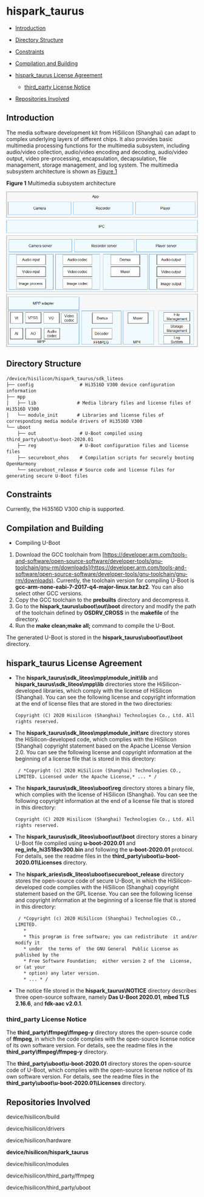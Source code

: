 # hispark\_taurus<a name="EN-US_TOPIC_0000001130056937"></a>

-   [Introduction](#section11660541593)
-   [Directory Structure](#section161941989596)
-   [Constraints](#section119744591305)
-   [Compilation and Building](#section137768191623)
-   [hispark\_taurus License Agreement](#section1312121216216)
    -   [third\_party License Notice](#section129654513264)

-   [Repositories Involved](#section1371113476307)

## Introduction<a name="section11660541593"></a>

The media software development kit from HiSilicon \(Shanghai\) can adapt to complex underlying layers of different chips. It also provides basic multimedia processing functions for the multimedia subsystem, including audio/video collection, audio/video encoding and decoding, audio/video output, video pre-processing, encapsulation, decapsulation, file management, storage management, and log system. The multimedia subsystem architecture is shown as  [Figure 1](#fig4460722185514)

**Figure  1**  Multimedia subsystem architecture<a name="fig4460722185514"></a>  


![](figures/en-us_image_0000001086637618.png)

## Directory Structure<a name="section161941989596"></a>

```
/device/hisilicon/hispark_taurus/sdk_liteos
├── config                 # Hi3516D V300 device configuration information
├── mpp
│   ├── lib               # Media library files and license files of Hi3516D V300
│   └── module_init       # Libraries and license files of corresponding media module drivers of Hi3516D V300
└── uboot
    ├── out                # U-Boot compiled using third_party\uboot\u-boot-2020.01
    ├── reg                # U-Boot configuration files and license files
    ├── secureboot_ohos    # Compilation scripts for securely booting OpenHarmony
    └── secureboot_release # Source code and license files for generating secure U-Boot files
```

## Constraints<a name="section119744591305"></a>

Currently, the Hi3516D V300 chip is supported.

## Compilation and Building<a name="section137768191623"></a>

-   Compiling U-Boot

1.  Download the GCC toolchain from  [https://developer.arm.com/tools-and-software/open-source-software/developer-tools/gnu-toolchain/gnu-rm/downloads](https://developer.arm.com/tools-and-software/open-source-software/developer-tools/gnu-toolchain/gnu-rm/downloads). Currently, the toolchain version for compiling U-Boot is  **gcc-arm-none-eabi-7-2017-q4-major-linux.tar.bz2**. You can also select other GCC versions.
2.  Copy the GCC toolchain to the  **prebuilts**  directory and decompress it.
3.  Go to the  **hispark\_taurus\\uboot\\out\\boot**  directory and modify the path of the toolchain defined by  **OSDRV\_CROSS**  in the  **makefile**  of the directory.
4.  Run the  **make clean;make all;**  command to compile the U-Boot.

The generated U-Boot is stored in the  **hispark\_taurus\\uboot\\out\\boot**  directory.

## hispark\_taurus License Agreement <a name="section1312121216216"></a>

-   The  **hispark\_taurus\\sdk\_liteos\\mpp\\module\_init\\lib**  and  **hispark\_taurus\\sdk\_liteos\\mpp\\lib**  directories store the HiSilicon-developed libraries, which comply with the license of HiSilicon \(Shanghai\). You can see the following license and copyright information at the end of license files that are stored in the two directories:

    ```
    Copyright (C) 2020 Hisilicon (Shanghai) Technologies Co., Ltd. All rights reserved.
    ```

-   The  **hispark\_taurus\\sdk\_liteos\\mpp\\module\_init\\src**  directory stores the HiSilicon-developed code, which complies with the HiSilicon \(Shanghai\) copyright statement based on the Apache License Version 2.0. You can see the following license and copyright information at the beginning of a license file that is stored in this directory:

    ```
     / *Copyright (c) 2020 HiSilicon (Shanghai) Technologies CO., LIMITED. Licensed under the Apache License,* ... * / 
    ```

-   The  **hispark\_taurus\\sdk\_liteos\\uboot\\reg**  directory stores a binary file, which complies with the license of HiSilicon \(Shanghai\). You can see the following copyright information at the end of a license file that is stored in this directory:

    ```
    Copyright (C) 2020 Hisilicon (Shanghai) Technologies Co., Ltd. All rights reserved.
    ```

-   The  **hispark\_taurus\\sdk\_liteos\\uboot\\out\\boot**  directory stores a binary U-Boot file compiled using  **u-boot-2020.01**  and  **reg\_info\_hi3518ev300.bin**  and following the  **u-boot-2020.01**  protocol. For details, see the readme files in the  **third\_party\\uboot\\u-boot-2020.01\\Licenses**  directory.
-   The  **hispark\_aries\\sdk\_liteos\\uboot\\secureboot\_release**  directory stores the open-source code of secure U-Boot, in which the HiSilicon-developed code complies with the HiSilicon \(Shanghai\) copyright statement based on the GPL license. You can see the following license and copyright information at the beginning of a license file that is stored in this directory:

    ```
     / *Copyright (c) 2020 HiSilicon (Shanghai) Technologies CO., LIMITED. 
       *
       * This program is free software; you can redistribute  it and/or modify it
       * under  the terms of  the GNU General  Public License as published by the
       * Free Software Foundation;  either version 2 of the  License, or (at your
       * option) any later version.
       * ... * / 
    ```

-   The notice file stored in the  **hispark\_taurus\\NOTICE**  directory describes three open-source software, namely  **Das U-Boot 2020.01**,  **mbed TLS 2.16.6**, and  **fdk-aac v2.0.1**.

### third\_party License Notice<a name="section129654513264"></a>

The  **third\_party\\ffmpeg\\ffmpeg-y**  directory stores the open-source code of  **ffmpeg**, in which the code complies with the open-source license notice of its own software version. For details, see the readme files in the  **third\_party\\ffmpeg\\ffmpeg-y**  directory.

The  **third\_party\\uboot\\u-boot-2020.01**  directory stores the open-source code of U-Boot, which complies with the open-source license notice of its own software version. For details, see the readme files in the  **third\_party\\uboot\\u-boot-2020.01\\Licenses**  directory.

## Repositories Involved<a name="section1371113476307"></a>

device/hisilicon/build

device/hisilicon/drivers

device/hisilicon/hardware

**device/hisilicon/hispark\_taurus**

device/hisilicon/modules

device/hisilicon/third\_party/ffmpeg

device/hisilicon/third\_party/uboot

